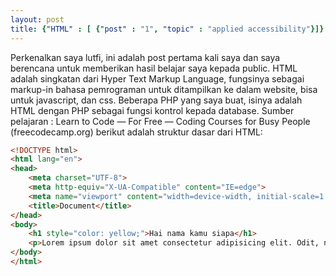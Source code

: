 ```yaml
---
layout: post
title: {"HTML" : [ {"post" : "1", "topic" : "applied accessibility"}]}
---
```

Perkenalkan saya lutfi, ini adalah post pertama kali saya dan saya berencana untuk memberikan hasil belajar saya kepada public.
HTML adalah singkatan dari Hyper Text Markup Language, fungsinya sebagai markup-in bahasa pemrograman untuk ditampilkan ke dalam website, bisa untuk javascript, dan css.
Beberapa PHP yang saya buat, isinya adalah HTML dengan PHP sebagai fungsi kontrol kepada database.
Sumber pelajaran : Learn to Code — For Free — Coding Courses for Busy People (freecodecamp.org)
berikut adalah struktur dasar dari HTML:

```html
<!DOCTYPE html>
<html lang="en">
<head>
    <meta charset="UTF-8">
    <meta http-equiv="X-UA-Compatible" content="IE=edge">
    <meta name="viewport" content="width=device-width, initial-scale=1.0">
    <title>Document</title>
</head>
<body>
    <h1 style="color: yellow;">Hai nama kamu siapa</h1>
    <p>Lorem ipsum dolor sit amet consectetur adipisicing elit. Odit, nemo voluptas autem sequi quibusdam sint inventore eaque debitis fuga praesentium magnam, nostrum voluptatum itaque porro nisi at quam. Quaerat, accusantium!</p>
</body>
</html>
```

